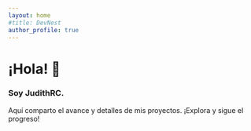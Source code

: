 ```yaml
---
layout: home
#title: DevNest
author_profile: true
---
```


<h1>¡Hola! 👋 </h1>
<h3>Soy JudithRC.</h3>
<p>Aquí comparto el avance y detalles de mis proyectos. ¡Explora y sigue el progreso!</p>
<!-- 
<ul class="proyectos-lista">
  <li class="proyecto-item">
    <h2>
      <a href="{{ site.baseurl }}/">
        ¡Recién salido del horno!
      </a>
    </h2>
    <p>Breve descripción del proyecto aquí.</p>
  </li>  -->
  <!-- Puedes añadir más proyectos aquí -->
</ul>
